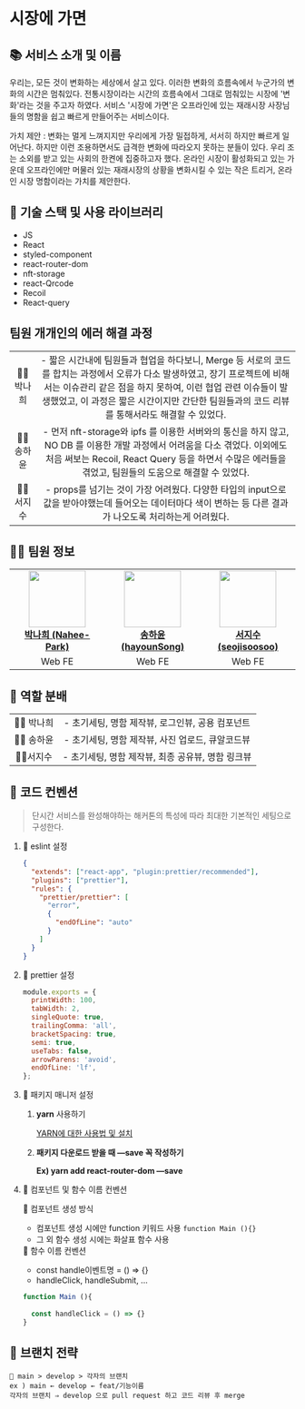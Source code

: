# 시장에 가면

## 📚 서비스 소개 및 이름

우리는, 모든 것이 변화하는 세상에서 살고 있다. 이러한 변화의 흐름속에서 누군가의 변화의 시간은 멈춰있다. 전통시장이라는 시간의 흐름속에서 그대로 멈춰있는 시장에 '변화'라는 것을 주고자 하였다. 서비스 '시장에 가면'은 오프라인에 있는 재래시장 사장님들의 명함을 쉽고 빠르게 만들어주는 서비스이다.

가치 제안 : 변화는 멀게 느껴지지만 우리에게 가장 밀접하게, 서서히 하지만 빠르게 일어난다. 하지만 이런 조용하면서도 급격한 변화에 따라오지 못하는 분들이 있다. 우리 조는 소외를 받고 있는 사회의 한켠에 집중하고자 했다. 온라인 시장이 활성화되고 있는 가운데 오프라인에만 머물러 있는 재래시장의 상황을 변화시킬 수 있는 작은 트리거, 온라인 시장 명함이라는 가치를 제안한다.

## 📕 기술 스택 및 사용 라이브러리

- JS
- React
- styled-component
- react-router-dom
- nft-storage
- react-Qrcode
- Recoil
- React-query


## 팀원 개개인의 에러 해결 과정

<table>
    <tr align="center">
        <td>
            👩‍💻 박나희
        </td>
        <td>
        - 짧은 시간내에 팀원들과 협업을 하다보니, Merge 등 서로의 코드를 합치는 과정에서 오류가 다소 발생하였고, 장기 프로젝트에 비해서는 이슈관리 같은 점을 하지 못하여, 이런 협업 관련 이슈들이 발생했었고, 이 과정은 짧은 시간이지만 간단한 팀원들과의 코드 리뷰를 통해서라도 해결할 수 있었다.
        </td>
    </tr>
    <tr align="center">
        <td>
            👨‍💻 송하윤 
        </td>
        <td>
        - 먼저 nft-storage와 ipfs 를 이용한 서버와의 통신을 하지 않고, NO DB 를 이용한 개발 과정에서 어려움을 다소 겪었다. 이외에도 처음 써보는 Recoil, React Query 등을 하면서 수많은 에러들을 겪었고, 팀원들의 도움으로 해결할 수 있었다.
        </td>
    </tr>
    <tr align="center">
        <td>
             👩‍💻서지수 
        </td>
        <td>
        - props를 넘기는 것이 가장 어려웠다. 다양한 타입의 input으로 값을 받아야했는데 들어오는 데이터마다 색이 변하는 등 다른 결과가 나오도록 처리하는게 어려웠다.
        </td>
    </tr>
</table>

## 👨‍💻 팀원 정보
<table>
    <tr align="center">
        <td style="min-width: 150px;">
            <a href="https://github.com/Nahee-Park">
              <img src="https://github.com/Nahee-Park.png" width="100">
              <br />
              <b>박나희 (Nahee-Park)</b>
            </a> 
        </td>
        <td style="min-width: 150px;">
            <a href="https://github.com/hayounSong">
              <img src="https://github.com/hayounSong.png" width="100">
              <br />
              <b>송하윤 (hayounSong)</b>
            </a>
        </td>
        <td style="min-width: 150px;">
            <a href="https://github.com/seojisoosoo">
              <img src="https://github.com/seojisoosoo.png" width="100">
              <br />
              <b>서지수 (seojisoosoo)</b>
            </a> 
        </td>
    </tr>
    <tr align="center">
        <td>
            Web FE
        </td>
        <td>
            Web FE
        </td>
        <td>
            Web FE
        </td>
    </tr>
</table>

## 🤝 역할 분배

<table>
    <tr align="center">
        <td>
            👩‍💻 박나희
        </td>
        <td>
        - 초기세팅, 명함 제작뷰, 로그인뷰, 공용 컴포넌트
        </td>
    </tr>
    <tr align="center">
        <td>
            👨‍💻 송하윤 
        </td>
        <td>
        - 초기세팅, 명함 제작뷰, 사진 업로드, 큐알코드뷰
        </td>
    </tr>
    <tr align="center">
        <td>
             👩‍💻서지수 
        </td>
        <td>
        - 초기세팅, 명함 제작뷰, 최종 공유뷰, 명함 링크뷰
        </td>
    </tr>
</table>


## 🤙 코드 컨벤션
> 단시간 서비스를 완성해야하는 해커톤의 특성에 따라 최대한 기본적인 세팅으로 구성한다.
1. 💯 eslint 설정
    
    ```json
    {
      "extends": ["react-app", "plugin:prettier/recommended"],
      "plugins": ["prettier"],
      "rules": {
        "prettier/prettier": [
          "error",
          {
            "endOfLine": "auto"
          }
        ]
      }
    }
    ```
    
2. 🌸 prettier 설정
    
    ```jsx
    module.exports = {
      printWidth: 100,
      tabWidth: 2,
      singleQuote: true,
      trailingComma: 'all',
      bracketSpacing: true,
      semi: true,
      useTabs: false,
      arrowParens: 'avoid',
      endOfLine: 'lf',
    };
    ```
    
3. 👻 패키지 매니저 설정
    1. **yarn** 사용하기
        
        [YARN에 대한 사용법 및 설치](https://velog.io/@ddusi/Linux-4)
        
    2. **패키지 다운로드 받을 때 —save 꼭 작성하기**
        
        **Ex) yarn add react-router-dom —save**
        
    
4. 🍞 컴포넌트 및 함수 이름 컨벤션
    
    <aside>
    🐥  컴포넌트 생성 방식
    
    - 컴포넌트 생성 시에만 function 키워드 사용 `function Main (){}`
    - 그 외 함수 생성 시에는 화살표 함수 사용
    </aside>
    
    <aside>
    🐳   함수 이름 컨벤션
    
    - const handle이벤트명 = () ⇒ {}
    - handleClick, handleSubmit, ...
    </aside>
    
    ```jsx
    function Main (){
      
      const handleClick = () => {}
    } 
    ```
    
## 🌳 브랜치 전략
    💫 main > develop > 각자의 브랜치
    ex ) main ← develop ← feat/기능이름  
    각자의 브랜치 ⇒ develop 으로 pull request 하고 코드 리뷰 후 merge
    
 
